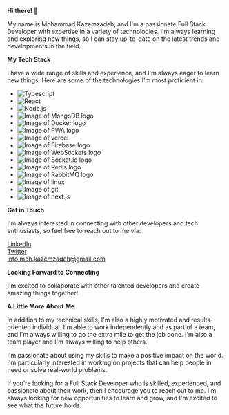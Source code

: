 **Hi there! 👋**

My name is Mohammad Kazemzadeh, and I'm a passionate Full Stack Developer with expertise in a variety of technologies. I'm always learning and exploring new things, so I can stay up-to-date on the latest trends and developments in the field.

**My Tech Stack**

I have a wide range of skills and experience, and I'm always eager to learn new things. Here are some of the technologies I'm most proficient in:

* ![Typescript](https://img.shields.io/badge/Typescript-4285F4?style=for-the-badge&logo=typescript&logoColor=white)
* ![React](https://img.shields.io/badge/React-61DAFB?style=for-the-badge&logo=react&logoColor=white)
* ![Node.js](https://img.shields.io/badge/Node.js-339933?style=for-the-badge&logo=node.js&logoColor=white)
* ![Image of MongoDB logo](https://img.shields.io/badge/MongoDB-47A248?style=for-the-badge&logo=mongodb&logoColor=white)
* ![Image of Docker logo](https://img.shields.io/badge/Docker-2496ED?style=for-the-badge&logo=docker&logoColor=white)
* ![Image of PWA logo](https://img.shields.io/badge/PWA-FF6C37?style=for-the-badge&logo=pwa&logoColor=white)
* ![Image of vercel](https://img.shields.io/badge/vercel-000000?style=for-the-badge&logo=vercel&logoColor=white)
* ![Image of Firebase logo](https://img.shields.io/badge/Firebase-FFCA28?style=for-the-badge&logo=firebase&logoColor=white)
* ![Image of WebSockets logo](https://img.shields.io/badge/WebSockets-4B0082?style=for-the-badge&logo=websocket&logoColor=white)
* ![Image of Socket.io logo](https://img.shields.io/badge/Socket.io-010101?style=for-the-badge&logo=socket.io&logoColor=white)
* ![Image of Redis logo](https://img.shields.io/badge/Redis-DC382D?style=for-the-badge&logo=redis&logoColor=white)
* ![Image of RabbitMQ logo](https://img.shields.io/badge/RabbitMQ-FF6600?style=for-the-badge&logo=rabbitmq&logoColor=white)
* ![Image of linux](https://img.shields.io/badge/Linux-FCC624?style=for-the-badge&logo=linux&logoColor=black)
* ![Image of git](https://img.shields.io/badge/GIT-E44C30?style=for-the-badge&logo=git&logoColor=white)
* ![Image of next.js](https://img.shields.io/badge/next.js-000000?style=for-the-badge&logo=next-dot-js&logoColor=white)

**Get in Touch**

I'm always interested in connecting with other developers and tech enthusiasts, so feel free to reach out to me via:

[LinkedIn](https://www.linkedin.com/in/mohammad-kazemzadeh-749699a8/)\
[Twitter](https://twitter.com/kazemzadeh_m)\
info.moh.kazemzadeh@gmail.com

**Looking Forward to Connecting**

I'm excited to collaborate with other talented developers and create amazing things together!

**A Little More About Me**

In addition to my technical skills, I'm also a highly motivated and results-oriented individual. I'm able to work independently and as part of a team, and I'm always willing to go the extra mile to get the job done. I'm also a team player and I'm always willing to help others.

I'm passionate about using my skills to make a positive impact on the world. I'm particularly interested in working on projects that can help people in need or solve real-world problems.

If you're looking for a Full Stack Developer who is skilled, experienced, and passionate about their work, then I encourage you to reach out to me. I'm always looking for new opportunities to learn and grow, and I'm excited to see what the future holds.
